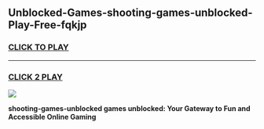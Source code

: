 
## Unblocked-Games-shooting-games-unblocked-Play-Free-fqkjp
<h3>
<a href="https://premium76.site?title=shooting-games-unblocked&ref=24M">CLICK TO PLAY</a></h3>
<hr>

<h3>
<a href="https://premium76.site?title=shooting-games-unblocked&ref=24M">CLICK 2 PLAY</a>
  
</h3>

<a href="https://premium76.site?title=shooting-games-unblocked&ref=24M"><img src="https://clearcache.store/games.png"></a>


**shooting-games-unblocked games unblocked: Your Gateway to Fun and Accessible Online Gaming**
